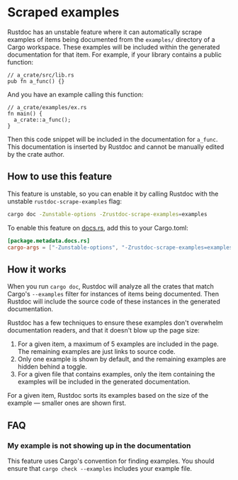 # Scraped examples

Rustdoc has an unstable feature where it can automatically scrape examples of items being documented from the `examples/` directory of a Cargo workspace. These examples will be included within the generated documentation for that item. For example, if your library contains a public function:

```rust,ignore (needs-other-file)
// a_crate/src/lib.rs
pub fn a_func() {}
```

And you have an example calling this function:

```rust,ignore (needs-other-file)
// a_crate/examples/ex.rs
fn main() {
  a_crate::a_func();
}
```

Then this code snippet will be included in the documentation for `a_func`. This documentation is inserted by Rustdoc and cannot be manually edited by the crate author.


## How to use this feature

This feature is unstable, so you can enable it by calling Rustdoc with the unstable `rustdoc-scrape-examples` flag:

```bash
cargo doc -Zunstable-options -Zrustdoc-scrape-examples=examples
```

To enable this feature on [docs.rs](https://docs.rs), add this to your Cargo.toml:

```toml
[package.metadata.docs.rs]
cargo-args = ["-Zunstable-options", "-Zrustdoc-scrape-examples=examples"]
```


## How it works

When you run `cargo doc`, Rustdoc will analyze all the crates that match Cargo's `--examples` filter for instances of items being documented. Then Rustdoc will include the source code of these instances in the generated documentation.

Rustdoc has a few techniques to ensure these examples don't overwhelm documentation readers, and that it doesn't blow up the page size:

1. For a given item, a maximum of 5 examples are included in the page. The remaining examples are just links to source code.
2. Only one example is shown by default, and the remaining examples are hidden behind a toggle.
3. For a given file that contains examples, only the item containing the examples will be included in the generated documentation.

For a given item, Rustdoc sorts its examples based on the size of the example &mdash; smaller ones are shown first.


## FAQ

### My example is not showing up in the documentation

This feature uses Cargo's convention for finding examples. You should ensure that `cargo check --examples` includes your example file.
